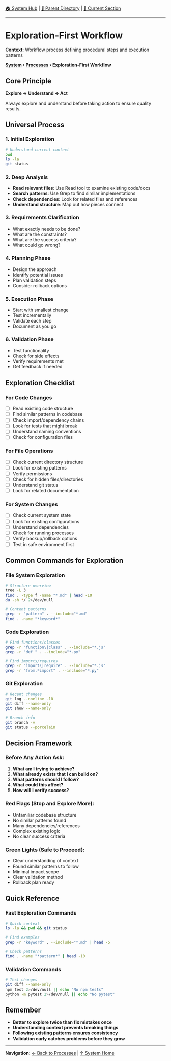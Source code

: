 [🏠 System Hub](../INDEX.md) | [📁 Parent Directory](./) | [📖 Current Section](#)

---

# Exploration-First Workflow

**Context**: Workflow process defining procedural steps and execution patterns


**[System](../INDEX.md) › [Processes](../PROCESSES.md) › Exploration-First Workflow**

## Core Principle
**Explore → Understand → Act**

Always explore and understand before taking action to ensure quality results.

## Universal Process

### 1. Initial Exploration
```bash
# Understand current context
pwd
ls -la
git status
```

### 2. Deep Analysis
- **Read relevant files**: Use Read tool to examine existing code/docs
- **Search patterns**: Use Grep to find similar implementations
- **Check dependencies**: Look for related files and references
- **Understand structure**: Map out how pieces connect

### 3. Requirements Clarification
- What exactly needs to be done?
- What are the constraints?
- What are the success criteria?
- What could go wrong?

### 4. Planning Phase
- Design the approach
- Identify potential issues
- Plan validation steps
- Consider rollback options

### 5. Execution Phase
- Start with smallest change
- Test incrementally
- Validate each step
- Document as you go

### 6. Validation Phase
- Test functionality
- Check for side effects
- Verify requirements met
- Get feedback if needed

## Exploration Checklist

### For Code Changes
- [ ] Read existing code structure
- [ ] Find similar patterns in codebase
- [ ] Check import/dependency chains
- [ ] Look for tests that might break
- [ ] Understand naming conventions
- [ ] Check for configuration files

### For File Operations
- [ ] Check current directory structure
- [ ] Look for existing patterns
- [ ] Verify permissions
- [ ] Check for hidden files/directories
- [ ] Understand git status
- [ ] Look for related documentation

### For System Changes
- [ ] Check current system state
- [ ] Look for existing configurations
- [ ] Understand dependencies
- [ ] Check for running processes
- [ ] Verify backup/rollback options
- [ ] Test in safe environment first

## Common Commands for Exploration

### File System Exploration
```bash
# Structure overview
tree -L 3
find . -type f -name "*.md" | head -10
du -sh */ 2>/dev/null

# Content patterns
grep -r "pattern" . --include="*.md"
find . -name "*keyword*"
```

### Code Exploration
```bash
# Find functions/classes
grep -r "function\|class" . --include="*.js"
grep -r "def " . --include="*.py"

# Find imports/requires
grep -r "import\|require" . --include="*.js"
grep -r "from.*import" . --include="*.py"
```

### Git Exploration
```bash
# Recent changes
git log --oneline -10
git diff --name-only
git show --name-only

# Branch info
git branch -v
git status --porcelain
```

## Decision Framework

### Before Any Action Ask:
1. **What am I trying to achieve?**
2. **What already exists that I can build on?**
3. **What patterns should I follow?**
4. **What could this affect?**
5. **How will I verify success?**

### Red Flags (Stop and Explore More):
- Unfamiliar codebase structure
- No similar patterns found
- Many dependencies/references
- Complex existing logic
- No clear success criteria

### Green Lights (Safe to Proceed):
- Clear understanding of context
- Found similar patterns to follow
- Minimal impact scope
- Clear validation method
- Rollback plan ready

## Quick Reference

### Fast Exploration Commands
```bash
# Quick context
ls -la && pwd && git status

# Find examples
grep -r "keyword" . --include="*.md" | head -5

# Check patterns
find . -name "*pattern*" | head -10
```

### Validation Commands
```bash
# Test changes
git diff --name-only
npm test 2>/dev/null || echo "No npm tests"
python -m pytest 2>/dev/null || echo "No pytest"
```

## Remember
- **Better to explore twice than fix mistakes once**
- **Understanding context prevents breaking things**
- **Following existing patterns ensures consistency**
- **Validation early catches problems before they grow**

---
**Navigation:** [← Back to Processes](../PROCESSES.md) | [↑ System Home](../INDEX.md)
